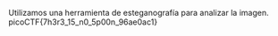 Utilizamos una herramienta de esteganografía para analizar la imagen.
picoCTF{7h3r3_15_n0_5p00n_96ae0ac1}